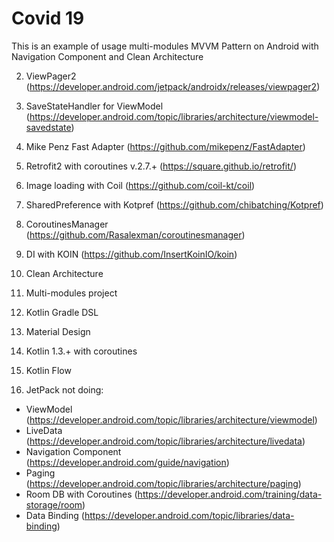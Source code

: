 # Covid 19
This is an example of usage multi-modules MVVM Pattern on Android with Navigation Component and Clean Architecture

2) ViewPager2 (https://developer.android.com/jetpack/androidx/releases/viewpager2)
3) SaveStateHandler for ViewModel (https://developer.android.com/topic/libraries/architecture/viewmodel-savedstate)
4) Mike Penz Fast Adapter (https://github.com/mikepenz/FastAdapter)
5) Retrofit2 with coroutines v.2.7.+ (https://square.github.io/retrofit/)
6) Image loading with Coil (https://github.com/coil-kt/coil)
7) SharedPreference with Kotpref (https://github.com/chibatching/Kotpref)
8) CoroutinesManager (https://github.com/Rasalexman/coroutinesmanager)
9) DI with KOIN (https://github.com/InsertKoinIO/koin)
10) Clean Architecture
11) Multi-modules project
12) Kotlin Gradle DSL
13) Material Design
14) Kotlin 1.3.+ with coroutines
15) Kotlin Flow

1) JetPack not doing:
 - ViewModel (https://developer.android.com/topic/libraries/architecture/viewmodel)
 - LiveData (https://developer.android.com/topic/libraries/architecture/livedata)
 - Navigation Component (https://developer.android.com/guide/navigation)
 - Paging (https://developer.android.com/topic/libraries/architecture/paging)
 - Room DB with Coroutines (https://developer.android.com/training/data-storage/room)
 - Data Binding (https://developer.android.com/topic/libraries/data-binding)
